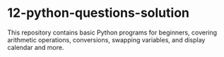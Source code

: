 # 12-python-questions-solution

This repository contains basic Python programs for beginners, covering arithmetic operations, conversions, swapping variables, and display calendar and more.  
